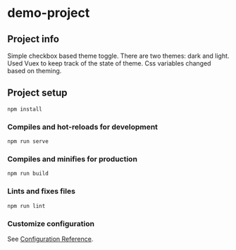 # demo-project

## Project info

Simple checkbox based theme toggle. There are two themes: dark and light. 
Used Vuex to keep track of the state of theme. 
Css variables changed based on theming.

## Project setup
```
npm install
```

### Compiles and hot-reloads for development
```
npm run serve
```

### Compiles and minifies for production
```
npm run build
```

### Lints and fixes files
```
npm run lint
```

### Customize configuration
See [Configuration Reference](https://cli.vuejs.org/config/).
